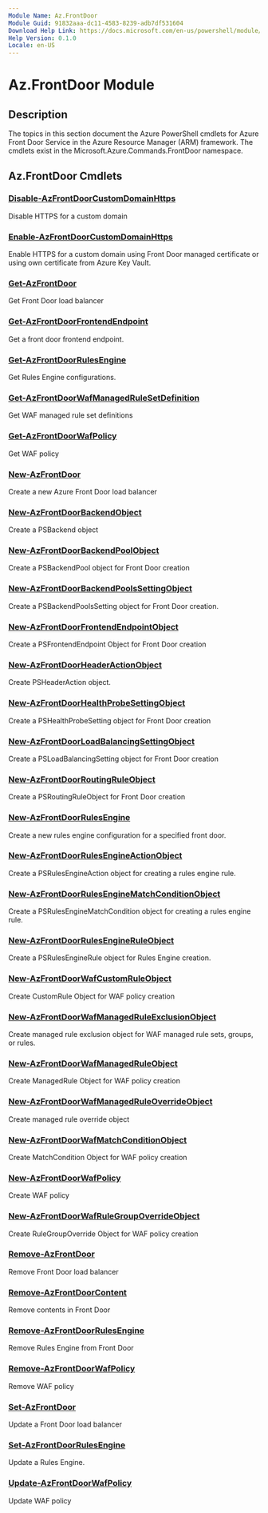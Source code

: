 ```yaml
---
Module Name: Az.FrontDoor
Module Guid: 91832aaa-dc11-4583-8239-adb7df531604
Download Help Link: https://docs.microsoft.com/en-us/powershell/module/az.frontdoor
Help Version: 0.1.0
Locale: en-US
---
```


# Az.FrontDoor Module
## Description
The topics in this section document the Azure PowerShell cmdlets for Azure Front Door Service in the Azure Resource Manager (ARM) framework. The cmdlets exist in the Microsoft.Azure.Commands.FrontDoor namespace.

## Az.FrontDoor Cmdlets
### [Disable-AzFrontDoorCustomDomainHttps](Disable-AzFrontDoorCustomDomainHttps.md)
Disable HTTPS for a custom domain

### [Enable-AzFrontDoorCustomDomainHttps](Enable-AzFrontDoorCustomDomainHttps.md)
Enable HTTPS for a custom domain using Front Door managed certificate or using own certificate from Azure Key Vault.

### [Get-AzFrontDoor](Get-AzFrontDoor.md)
Get Front Door load balancer

### [Get-AzFrontDoorFrontendEndpoint](Get-AzFrontDoorFrontendEndpoint.md)
Get a front door frontend endpoint.

### [Get-AzFrontDoorRulesEngine](Get-AzFrontDoorRulesEngine.md)
Get Rules Engine configurations.

### [Get-AzFrontDoorWafManagedRuleSetDefinition](Get-AzFrontDoorWafManagedRuleSetDefinition.md)
Get WAF managed rule set definitions

### [Get-AzFrontDoorWafPolicy](Get-AzFrontDoorWafPolicy.md)
Get WAF policy

### [New-AzFrontDoor](New-AzFrontDoor.md)
Create a new Azure Front Door load balancer

### [New-AzFrontDoorBackendObject](New-AzFrontDoorBackendObject.md)
Create a PSBackend object

### [New-AzFrontDoorBackendPoolObject](New-AzFrontDoorBackendPoolObject.md)
Create a PSBackendPool object for Front Door creation

### [New-AzFrontDoorBackendPoolsSettingObject](New-AzFrontDoorBackendPoolsSettingObject.md)
Create a PSBackendPoolsSetting object for Front Door creation.

### [New-AzFrontDoorFrontendEndpointObject](New-AzFrontDoorFrontendEndpointObject.md)
Create a PSFrontendEndpoint Object for Front Door creation

### [New-AzFrontDoorHeaderActionObject](New-AzFrontDoorHeaderActionObject.md)
Create PSHeaderAction object.

### [New-AzFrontDoorHealthProbeSettingObject](New-AzFrontDoorHealthProbeSettingObject.md)
Create a PSHealthProbeSetting object for Front Door creation

### [New-AzFrontDoorLoadBalancingSettingObject](New-AzFrontDoorLoadBalancingSettingObject.md)
Create a PSLoadBalancingSetting object for Front Door creation

### [New-AzFrontDoorRoutingRuleObject](New-AzFrontDoorRoutingRuleObject.md)
Create a PSRoutingRuleObject for Front Door creation

### [New-AzFrontDoorRulesEngine](New-AzFrontDoorRulesEngine.md)
Create a new rules engine configuration for a specified front door. 

### [New-AzFrontDoorRulesEngineActionObject](New-AzFrontDoorRulesEngineActionObject.md)
Create a PSRulesEngineAction object for creating a rules engine rule.

### [New-AzFrontDoorRulesEngineMatchConditionObject](New-AzFrontDoorRulesEngineMatchConditionObject.md)
Create a PSRulesEngineMatchCondition object for creating a rules engine rule.

### [New-AzFrontDoorRulesEngineRuleObject](New-AzFrontDoorRulesEngineRuleObject.md)
Create a PSRulesEngineRule object for Rules Engine creation.

### [New-AzFrontDoorWafCustomRuleObject](New-AzFrontDoorWafCustomRuleObject.md)
Create CustomRule Object for WAF policy creation

### [New-AzFrontDoorWafManagedRuleExclusionObject](New-AzFrontDoorWafManagedRuleExclusionObject.md)
Create managed rule exclusion object for WAF managed rule sets, groups, or rules.

### [New-AzFrontDoorWafManagedRuleObject](New-AzFrontDoorWafManagedRuleObject.md)
Create ManagedRule Object for WAF policy creation

### [New-AzFrontDoorWafManagedRuleOverrideObject](New-AzFrontDoorWafManagedRuleOverrideObject.md)
Create managed rule override object

### [New-AzFrontDoorWafMatchConditionObject](New-AzFrontDoorWafMatchConditionObject.md)
Create MatchCondition Object for WAF policy creation

### [New-AzFrontDoorWafPolicy](New-AzFrontDoorWafPolicy.md)
Create WAF policy

### [New-AzFrontDoorWafRuleGroupOverrideObject](New-AzFrontDoorWafRuleGroupOverrideObject.md)
Create RuleGroupOverride Object for WAF policy creation

### [Remove-AzFrontDoor](Remove-AzFrontDoor.md)
Remove Front Door load balancer

### [Remove-AzFrontDoorContent](Remove-AzFrontDoorContent.md)
Remove contents in Front Door

### [Remove-AzFrontDoorRulesEngine](Remove-AzFrontDoorRulesEngine.md)
Remove Rules Engine from Front Door

### [Remove-AzFrontDoorWafPolicy](Remove-AzFrontDoorWafPolicy.md)
Remove WAF policy

### [Set-AzFrontDoor](Set-AzFrontDoor.md)
Update a Front Door load balancer

### [Set-AzFrontDoorRulesEngine](Set-AzFrontDoorRulesEngine.md)
Update a Rules Engine.

### [Update-AzFrontDoorWafPolicy](Update-AzFrontDoorWafPolicy.md)
Update WAF policy

